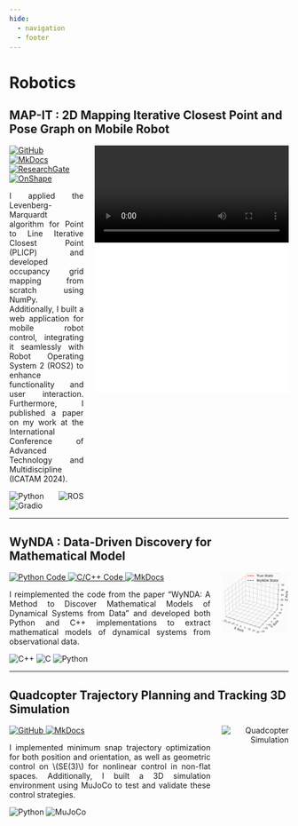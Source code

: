 ```yaml
---
hide:
  - navigation
  - footer
---
```


# **Robotics**

## **MAP-IT : 2D Mapping Iterative Closest Point and Pose Graph on Mobile Robot**

<div style="display: grid; grid-template-columns: 1fr 1fr; gap: 20px; align-items: start;">
  <div style="text-align: justify;">
    <div>
      <a href="https://github.com/drmwnrafi/ROS2-PLICP-POSE-GRAPH">
        <img src="https://img.shields.io/badge/Source Code-121013?style=for-the-badge&logo=github&logoColor=white" alt="GitHub">
      </a>
      <a href="https://drmwnrafi.github.io/notesonanything/robotics/slam/plicp/">
        <img src="https://img.shields.io/badge/Theoretical Explanation-526CFE?style=for-the-badge&logo=materialformkdocs&logoColor=fff" alt="MkDocs">
      </a>
      <a href="https://www.researchgate.net/publication/385438246_Implementation_of_Levenberg-Marquardt_Point_to_Line_Iterative_Closest_Point_and_Pose_Graph_Optimization_for_2D_Indoor_Mapping_on_Differential_Drive_Mobile_Robot">
        <img src="https://img.shields.io/badge/Research_Gate-00CCBB.svg?&style=for-the-badge&logo=ResearchGate&logoColor=white" alt="ResearchGate">
      </a>
      <a href="https://cad.onshape.com/documents/dc59ea54ff32ed80227579df/w/268446149b3e0f169d6a4e6d/e/1ee163acc0dcd2523cc522f8">
        <img src="https://img.shields.io/badge/OnShape-1997B5&?&style=for-the-badge&logo&logoColor=white" alt="OnShape">
      </a>
    </div>
    <p>I applied the Levenberg-Marquardt algorithm for Point to Line Iterative Closest Point (PLICP) and developed occupancy grid mapping from scratch using NumPy. 
    Additionally, I built a web application for mobile robot control, integrating it seamlessly with Robot Operating System 2 (ROS2) to enhance functionality and user interaction. 
    Furthermore, I published a paper on my work at the International Conference of Advanced Technology and Multidiscipline (ICATAM 2024).</p>
    <div>
      <img src="https://img.shields.io/badge/Python-3776AB?logo=python&logoColor=fff" alt="Python">
      <img src="https://img.shields.io/badge/ROS2-22314E?&logo=ROS&logoColor=white" alt="ROS">
      <img src="https://img.shields.io/badge/Gradio-ff4c00?&logoColor=white&logo=" alt="Gradio">
    </div>
  </div>
  <div style="text-align: center;">
    <video src="../assets/media/mapit.mp4" style="text-align: center; justify-content: center;" alt="Quadcopter Simulation" width="350px" type="video/mp4" controls></video>
    <img src="../assets/media/map_.gif" alt="MAP-IT" width="350px" style="text-align: center; justify-content: center;">
  </div>
</div>

---

## **WyNDA : Data-Driven Discovery for Mathematical Model**

<div style="display: grid; grid-template-columns: 3fr 1fr; gap: 20px; align-items: start;">
  <div style="text-align: justify;">
    <div>
      <a href="https://github.com/drmwnrafi/pywynda">
        <img src="https://img.shields.io/badge/Python Code-121013?style=for-the-badge&logo=github&logoColor=fff" alt="Python Code">
      </a>
      <a href="https://github.com/drmwnrafi/cwynda">
        <img src="https://img.shields.io/badge/C/C++ Code-121013?style=for-the-badge&logo=github&logoColor=white" alt="C/C++ Code">
      </a>
      <a href="https://drmwnrafi.github.io/notesonanything/robotics/sys_iden/wynda/">
        <img src="https://img.shields.io/badge/Theoretical Explanation-526CFE?style=for-the-badge&logo=materialformkdocs&logoColor=fff" alt="MkDocs">
      </a>
    </div>
    <p>I reimplemented the code from the paper “WyNDA: A Method to Discover Mathematical Models of Dynamical Systems from Data” 
    and developed both Python and C++ implementations to extract mathematical models of dynamical systems from observational data.</p>
    <div>
      <img src="https://img.shields.io/badge/C++-%2300599C.svg?logo=c%2B%2B&logoColor=white" alt="C++">
      <img src="https://img.shields.io/badge/C-00599C?logo=c&logoColor=white" alt="C">
      <img src="https://img.shields.io/badge/Python-3776AB?logo=python&logoColor=fff" alt="Python">
    </div>
  </div>
  <div style="text-align: right; position: relative;">
    <img src="../assets/media/wynda_lorentz.gif" alt="WyNDA" width="350px">
  </div>
</div>

<!-- ---

## **MuJoCo Simulation of PLICP Graph SLAM Mapping**

<div style="display: grid; grid-template-columns: 3fr 1fr; gap: 20px; align-items: start;">
  <div style="text-align: justify;">
    <div>
      <a href="https://github.com/drmwnrafi/mujoco_zoo">
        <img src="https://img.shields.io/badge/Source Code-121013?style=for-the-badge&logo=github&logoColor=white" alt="GitHub">
      </a>
    </div>
    <p>I implemented minimum snap trajectory optimization for both position and orientation, as well as geometric control on \(SE(3)\) for nonlinear control in non-flat spaces. 
    Additionally, I built a 3D simulation environment using MuJoCo to test and validate these control strategies.</p>
    <div>
      <img src="https://img.shields.io/badge/Python-3776AB?logo=python&logoColor=fff" alt="Python">
      <img src="https://img.shields.io/badge/MuJoCo-00599C?&logoColor=white" alt="MuJoCo">
    </div>
  </div>
  <div style="text-align: right;">
    <img src="../assets/media/geom_ctrl.gif" alt="Quadcopter Simulation" width="400px">
  </div>
</div> -->

---

## **Quadcopter Trajectory Planning and Tracking 3D Simulation**

<div style="display: grid; grid-template-columns: 3fr 1fr; gap: 20px; align-items: start;">
  <div style="text-align: justify;">
    <div>
      <a href="https://github.com/drmwnrafi/mujoco_zoo">
        <img src="https://img.shields.io/badge/Source Code-121013?style=for-the-badge&logo=github&logoColor=white" alt="GitHub">
      </a>
      <a href="https://drmwnrafi.github.io/notesonanything/robotics/nonlinear_control/geom_quadcopter/">
        <img src="https://img.shields.io/badge/Theoretical Explanation-526CFE?style=for-the-badge&logo=materialformkdocs&logoColor=fff" alt="MkDocs">
      </a>
    </div>
    <p>I implemented minimum snap trajectory optimization for both position and orientation, as well as geometric control on \(SE(3)\) for nonlinear control in non-flat spaces. 
    Additionally, I built a 3D simulation environment using MuJoCo to test and validate these control strategies.</p>
    <div>
      <img src="https://img.shields.io/badge/Python-3776AB?logo=python&logoColor=fff" alt="Python">
      <img src="https://img.shields.io/badge/MuJoCo-00599C?&logoColor=white" alt="MuJoCo">
    </div>
  </div>
  <div style="text-align: right;">
    <img src="../assets/media/geom_ctrl.gif" alt="Quadcopter Simulation" width="400px">
  </div>
</div>

